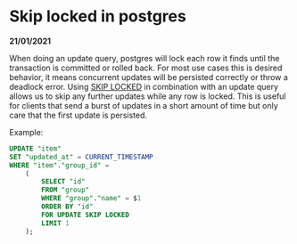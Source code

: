 # Skip locked in postgres

**21/01/2021**

When doing an update query, postgres will lock each row it finds until the transaction is committed or rolled back. For most use cases this is desired behavior, it means concurrent updates will be persisted correctly or throw a deadlock error. Using [SKIP LOCKED](https://www.postgresql.org/docs/12/sql-select.html) in combination with an update query allows us to skip any further updates while any row is locked. This is useful for clients that send a burst of updates in a short amount of time but only care that the first update is persisted.

Example:

```sql
UPDATE "item"
SET "updated_at" = CURRENT_TIMESTAMP
WHERE "item"."group_id" =
    (
        SELECT "id"
        FROM "group"
        WHERE "group"."name" = $1
        ORDER BY "id"
        FOR UPDATE SKIP LOCKED
        LIMIT 1
    );
```
